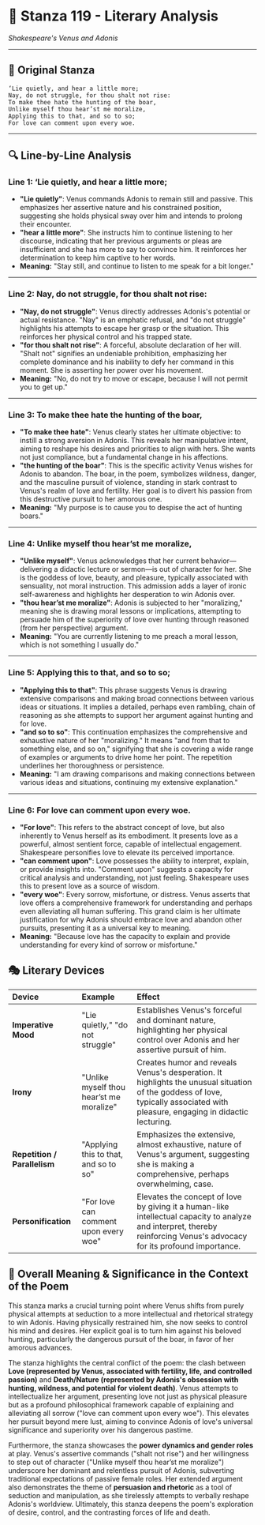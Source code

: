# 🌹 Stanza 119 - Literary Analysis
*Shakespeare's Venus and Adonis*

---

## 📖 Original Stanza
```
‘Lie quietly, and hear a little more;
Nay, do not struggle, for thou shalt not rise:
To make thee hate the hunting of the boar,
Unlike myself thou hear’st me moralize,     
Applying this to that, and so to so;
For love can comment upon every woe.
```

---

## 🔍 Line-by-Line Analysis

### Line 1: ‘Lie quietly, and hear a little more;
*   **"Lie quietly"**: Venus commands Adonis to remain still and passive. This emphasizes her assertive nature and his constrained position, suggesting she holds physical sway over him and intends to prolong their encounter.
*   **"hear a little more"**: She instructs him to continue listening to her discourse, indicating that her previous arguments or pleas are insufficient and she has more to say to convince him. It reinforces her determination to keep him captive to her words.
*   **Meaning:** "Stay still, and continue to listen to me speak for a bit longer."

---

### Line 2: Nay, do not struggle, for thou shalt not rise:
*   **"Nay, do not struggle"**: Venus directly addresses Adonis's potential or actual resistance. "Nay" is an emphatic refusal, and "do not struggle" highlights his attempts to escape her grasp or the situation. This reinforces her physical control and his trapped state.
*   **"for thou shalt not rise"**: A forceful, absolute declaration of her will. "Shalt not" signifies an undeniable prohibition, emphasizing her complete dominance and his inability to defy her command in this moment. She is asserting her power over his movement.
*   **Meaning:** "No, do not try to move or escape, because I will not permit you to get up."

---

### Line 3: To make thee hate the hunting of the boar,
*   **"To make thee hate"**: Venus clearly states her ultimate objective: to instill a strong aversion in Adonis. This reveals her manipulative intent, aiming to reshape his desires and priorities to align with hers. She wants not just compliance, but a fundamental change in his affections.
*   **"the hunting of the boar"**: This is the specific activity Venus wishes for Adonis to abandon. The boar, in the poem, symbolizes wildness, danger, and the masculine pursuit of violence, standing in stark contrast to Venus's realm of love and fertility. Her goal is to divert his passion from this destructive pursuit to her amorous one.
*   **Meaning:** "My purpose is to cause you to despise the act of hunting boars."

---

### Line 4: Unlike myself thou hear’st me moralize,
*   **"Unlike myself"**: Venus acknowledges that her current behavior—delivering a didactic lecture or sermon—is out of character for her. She is the goddess of love, beauty, and pleasure, typically associated with sensuality, not moral instruction. This admission adds a layer of ironic self-awareness and highlights her desperation to win Adonis over.
*   **"thou hear’st me moralize"**: Adonis is subjected to her "moralizing," meaning she is drawing moral lessons or implications, attempting to persuade him of the superiority of love over hunting through reasoned (from her perspective) argument.
*   **Meaning:** "You are currently listening to me preach a moral lesson, which is not something I usually do."

---

### Line 5: Applying this to that, and so to so;
*   **"Applying this to that"**: This phrase suggests Venus is drawing extensive comparisons and making broad connections between various ideas or situations. It implies a detailed, perhaps even rambling, chain of reasoning as she attempts to support her argument against hunting and for love.
*   **"and so to so"**: This continuation emphasizes the comprehensive and exhaustive nature of her "moralizing." It means "and from that to something else, and so on," signifying that she is covering a wide range of examples or arguments to drive home her point. The repetition underlines her thoroughness or persistence.
*   **Meaning:** "I am drawing comparisons and making connections between various ideas and situations, continuing my extensive explanation."

---

### Line 6: For love can comment upon every woe.
*   **"For love"**: This refers to the abstract concept of love, but also inherently to Venus herself as its embodiment. It presents love as a powerful, almost sentient force, capable of intellectual engagement. Shakespeare personifies love to elevate its perceived importance.
*   **"can comment upon"**: Love possesses the ability to interpret, explain, or provide insights into. "Comment upon" suggests a capacity for critical analysis and understanding, not just feeling. Shakespeare uses this to present love as a source of wisdom.
*   **"every woe"**: Every sorrow, misfortune, or distress. Venus asserts that love offers a comprehensive framework for understanding and perhaps even alleviating all human suffering. This grand claim is her ultimate justification for why Adonis should embrace love and abandon other pursuits, presenting it as a universal key to meaning.
*   **Meaning:** "Because love has the capacity to explain and provide understanding for every kind of sorrow or misfortune."

## 🎭 Literary Devices

| Device             | Example                                  | Effect                                                                                                                                                           |
| :----------------- | :--------------------------------------- | :----------------------------------------------------------------------------------------------------------------------------------------------------------------------- |
| **Imperative Mood** | "Lie quietly," "do not struggle"         | Establishes Venus's forceful and dominant nature, highlighting her physical control over Adonis and her assertive pursuit of him.                                            |
| **Irony**          | "Unlike myself thou hear’st me moralize" | Creates humor and reveals Venus's desperation. It highlights the unusual situation of the goddess of love, typically associated with pleasure, engaging in didactic lecturing. |
| **Repetition / Parallelism** | "Applying this to that, and so to so"    | Emphasizes the extensive, almost exhaustive, nature of Venus's argument, suggesting she is making a comprehensive, perhaps overwhelming, case.                               |
| **Personification** | "For love can comment upon every woe"    | Elevates the concept of love by giving it a human-like intellectual capacity to analyze and interpret, thereby reinforcing Venus's advocacy for its profound importance.   |

## 🎯 Overall Meaning & Significance in the Context of the Poem

This stanza marks a crucial turning point where Venus shifts from purely physical attempts at seduction to a more intellectual and rhetorical strategy to win Adonis. Having physically restrained him, she now seeks to control his mind and desires. Her explicit goal is to turn him against his beloved hunting, particularly the dangerous pursuit of the boar, in favor of her amorous advances.

The stanza highlights the central conflict of the poem: the clash between **Love (represented by Venus, associated with fertility, life, and controlled passion)** and **Death/Nature (represented by Adonis's obsession with hunting, wildness, and potential for violent death)**. Venus attempts to intellectualize her argument, presenting love not just as physical pleasure but as a profound philosophical framework capable of explaining and alleviating all sorrow ("love can comment upon every woe"). This elevates her pursuit beyond mere lust, aiming to convince Adonis of love's universal significance and superiority over his dangerous pastime.

Furthermore, the stanza showcases the **power dynamics and gender roles** at play. Venus's assertive commands ("shalt not rise") and her willingness to step out of character ("Unlike myself thou hear’st me moralize") underscore her dominant and relentless pursuit of Adonis, subverting traditional expectations of passive female roles. Her extended argument also demonstrates the theme of **persuasion and rhetoric** as a tool of seduction and manipulation, as she tirelessly attempts to verbally reshape Adonis's worldview. Ultimately, this stanza deepens the poem's exploration of desire, control, and the contrasting forces of life and death.
